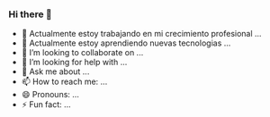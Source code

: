 ### Hi there 👋

- 🔭 Actualmente estoy trabajando en mi crecimiento profesional ...
- 🌱 Actualmente estoy aprendiendo nuevas tecnologias ...
- 👯 I’m looking to collaborate on ...
- 🤔 I’m looking for help with ...
- 💬 Ask me about ...
- 📫 How to reach me: ...
- 😄 Pronouns: ...
- ⚡ Fun fact: ...

